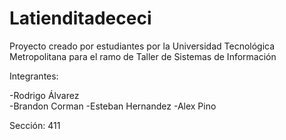 # Latienditadececi

Proyecto creado por estudiantes por la Universidad Tecnológica Metropolitana
para el ramo de Taller de Sistemas de Información

Integrantes:

-Rodrigo Álvarez  
-Brandon Corman
-Esteban Hernandez
-Alex Pino

Sección: 411
